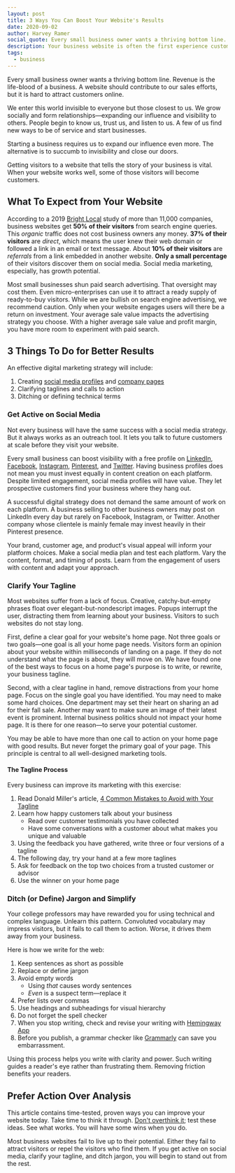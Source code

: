 ```yaml
---
layout: post
title: 3 Ways You Can Boost Your Website's Results
date: 2020-09-02
author: Harvey Ramer
social_quote: Every small business owner wants a thriving bottom line. Revenue is the life-blood of a business. A website should contribute to our sales efforts, but it is hard to attract customers online.
description: Your business website is often the first experience customers will have of your brand. Here are three ways to make it work for you.
tags:
  - business
---
```


Every small business owner wants a thriving bottom line. Revenue is the life-blood of a business. A website should contribute to our sales efforts, but it is hard to attract customers online.

We enter this world invisible to everyone but those closest to us. We grow socially and form relationships—expanding our influence and visibility to others. People begin to know us, trust us, and listen to us. A few of us find new ways to be of service and start businesses.

Starting a business requires us to expand our influence even more. The alternative is to succumb to invisibility and close our doors.

Getting visitors to a website that tells the story of your business is vital. When your website works well, some of those visitors will become customers.

## What To Expect from Your Website

According to a 2019 [Bright Local](https://www.brightlocal.com/research/google-analytics-for-local-businesses-study/) study of more than 11,000 companies, business websites get **50% of their visitors** from search engine queries. This _organic_ traffic does not cost business owners any money. **37% of their visitors** are _direct_, which means the user knew their web domain or followed a link in an email or text message. About **10% of their visitors** are _referrals_ from a link embedded in another website. **Only a small percentage** of their visitors discover them on social media. Social media marketing, especially, has growth potential.

Most small businesses shun paid search advertising. That oversight may cost them. Even micro-enterprises can use it to attract a ready supply of ready-to-buy visitors. While we are bullish on search engine advertising, we recommend caution. Only when your website engages users will there be a return on investment. Your average sale value impacts the advertising strategy you choose. With a higher average sale value and profit margin, you have more room to experiment with paid search.

## 3 Things To Do for Better Results

An effective digital marketing strategy will include:

1. Creating [social media profiles](https://www.harveyramer.com/article/how-to-grow-linkedin/) and [company pages](https://www.harveyramer.com/article/free-easy-grow-linkedin/)
2. Clarifying taglines and calls to action
3. Ditching or defining technical terms

### Get Active on Social Media

Not every business will have the same success with a social media strategy. But it always works as an outreach tool. It lets you talk to future customers at scale before they visit your website.

Every small business can boost visibility with a free profile on [LinkedIn](https://www.linkedin.com), [Facebook](https://www.facebook.com/business), [Instagram](https://business.instagram.com/), [Pinterest](https://business.pinterest.com/), and [Twitter](https://business.twitter.com/en/basics/create-a-twitter-business-profile.html). Having business profiles does not mean you must invest equally in content creation on each platform. Despite limited engagement, social media profiles will have value. They let prospective customers find your business where they hang out.

A successful digital strategy does not demand the same amount of work on each platform. A business selling to other business owners may post on LinkedIn every day but rarely on Facebook, Instagram, or Twitter. Another company whose clientele is mainly female may invest heavily in their Pinterest presence.

Your brand, customer age, and product's visual appeal will inform your platform choices. Make a social media plan and test each platform. Vary the content, format, and timing of posts. Learn from the engagement of users with content and adapt your approach.

### Clarify Your Tagline

Most websites suffer from a lack of focus. Creative, catchy-but-empty phrases float over elegant-but-nondescript images. Popups interrupt the user, distracting them from learning about your business. Visitors to such websites do not stay long.

First, define a clear goal for your website's home page. Not three goals or two goals—one goal is all your home page needs. Visitors form an opinion about your website within milliseconds of landing on a page. If they do not understand what the page is about, they will move on. We have found one of the best ways to focus on a home page's purpose is to write, or rewrite, your business tagline.

Second, with a clear tagline in hand, remove distractions from your home page. Focus on the single goal you have identified. You may need to make some hard choices. One department may set their heart on sharing an ad for their fall sale. Another may want to make sure an image of their latest event is prominent. Internal business politics should not impact your home page. It is there for one reason—to serve your potential customer.

You may be able to have more than one call to action on your home page with good results. But never forget the primary goal of your page. This principle is central to all well-designed marketing tools.

#### The Tagline Process

Every business can improve its marketing with this exercise:

1. Read Donald Miller's article, [4 Common Mistakes to Avoid with Your Tagline](http://buildingastorybrand.com/4-common-mistakes-to-avoid-with-your-tagline/)
2. Learn how happy customers talk about your business
   - Read over customer testimonials you have collected
   - Have some conversations with a customer about what makes you unique and valuable
3. Using the feedback you have gathered, write three or four versions of a tagline
4. The following day, try your hand at a few more taglines
5. Ask for feedback on the top two choices from a trusted customer or advisor
6. Use the winner on your home page

### Ditch (or Define) Jargon and Simplify

Your college professors may have rewarded you for using technical and complex language. Unlearn this pattern. Convoluted vocabulary may impress visitors, but it fails to call them to action. Worse, it drives them away from your business.

Here is how we write for the web:

1. Keep sentences as short as possible
2. Replace or define jargon
3. Avoid empty words
   - Using _that_ causes wordy sentences
   - _Even_ is a suspect term—replace it
4. Prefer lists over commas
5. Use headings and subheadings for visual hierarchy
6. Do not forget the spell checker
7. When you stop writing, check and revise your writing with [Hemingway App](https://hemingwayapp.com/)
8. Before you publish, a grammar checker like [Grammarly](https://www.grammarly.com/) can save you embarrassment.

Using this process helps you write with clarity and power. Such writing guides a reader's eye rather than frustrating them. Removing friction benefits your readers.

## Prefer Action Over Analysis

This article contains time-tested, proven ways you can improve your website today. Take time to think it through. [Don't overthink it](https://www.harveyramer.com/article/choose-action-over-analysis/); test these ideas. See what works. You will have some wins when you do.

Most business websites fail to live up to their potential. Either they fail to attract visitors or repel the visitors who find them. If you get active on social media, clarify your tagline, and ditch jargon, you will begin to stand out from the rest.
